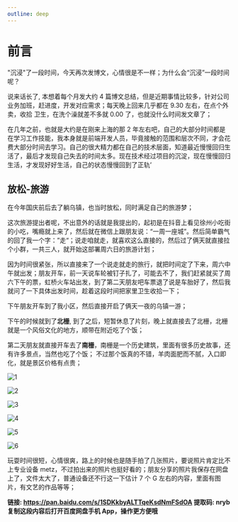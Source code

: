 ```yaml
---
outline: deep
---
```


# 前言

"沉浸"了一段时间，今天再次发博文，心情很是不一样；为什么会“沉浸”一段时间呢？

说来话长了, 本想着每个月发大约 4 篇博文总结，但是近期事情比较多，针对公司业务加班，赶进度，开发对应需求；每天晚上回来几乎都在 9.30 左右，在点个外卖，收拾 卫生，在洗个澡就差不多就 0.00 了，也就没什么时间发文章了；

在几年之前，也就是大约是在刚来上海的那 2 年左右吧，自己的大部分时间都是在学习工作技能，我本身就是前端开发人员，毕竟接触的范围和层次不同，才会花费大部分时间去学习。自己的很大精力都在自己的技术层面，知道最近慢慢回归生活了，最后才发现自己失去的时间太多。现在技术经过项目的沉淀，现在慢慢回归生活，才发现好好生活，自己的状态慢慢回到了正轨’

## 放松-旅游

在今年国庆前后去了躺乌镇，也当时放松，同时满足自己的旅游梦；

这次旅游提出者呢，不出意外的话就是我提出的，起初是在抖音上看见徐州小吃街的小吃，嘴瘾就上来了，然后就在微信上跟朋友说：“一周一座城”。然后简单霸气的回了我一个字：”走“；说走咱就走，就喜欢这么直接的，然后过了俩天就直接拉个小群，一共三人，就开始这部署周六日的旅游计划；

因为时间很紧张，所以直接来了一个说走就走的旅行，就把时间定了下来，周六中午就出发；朋友开车，前一天说车轮被钉子扎了，可能去不了，我们赶紧就买了周六下午的票，虹桥火车站出发，到了第二天朋友吧车票退了说是车胎好了，然后我就问了一下具体出发时间，趁着这段时间把家里卫生收拾一下；

下午朋友开车到了我小区，然后直接开启了俩天一夜的乌镇一游；

下午的时候就到了**北栅**, 到了之后，短暂休息了片刻，晚上就直接去了北栅，北栅就是一个风俗文化的地方，顺带在附近吃了个饭；

第二天朋友就直接开车去了**南栅**，南栅是一个历史建筑，里面有很多历史故事，还有许多景点，当然也吃了个饭；
不过那个饭真的不错，羊肉面肥而不腻，入口即化，就是景区价格有点贵；

![1](https://www.wangzevw.com/cdn-file/images/070A2001.JPG)

![2](https://www.wangzevw.com/cdn-file/images/7684aa5598222e4fb6c5da1242264e4.jpg)

![3](https://www.wangzevw.com/cdn-file/images/b37a9bfe7b4035aa9d1ab5db5ce15b1.jpg)

![4](https://www.wangzevw.com/cdn-file/images/d1d7945f6766e3f554b884bc5848342.jpg)

![5](https://www.wangzevw.com/cdn-file/images/7cd6c95e5777a0389c48f44694c9d7d.jpg)

![6](https://www.wangzevw.com/cdn-file/images/9e8609733f4a8658f2519b47df068f9.jpg)

玩耍时间很短，心情很爽，路上的时候也是随手拍了几张照片，要说照片肯定比不上专业设备 metz，不过拍出来的照片也挺好看的；朋友分享的照片我保存在网盘上了，文件太大了，普通设备还不行这一下估计 7 个 G 左右的内容，里面有图片，有文艺的作品等等；

**链接: https://pan.baidu.com/s/1SDKkbyALTTqeKsdNmFSdOA 提取码: nryb 复制这段内容后打开百度网盘手机 App，操作更方便哦**
